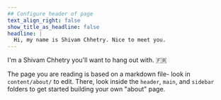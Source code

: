 ```yaml
---
## Configure header of page
text_align_right: false
show_title_as_headline: false
headline: |
  Hi, my name is Shivam Chhetry. Nice to meet you.
---
```


<!-- this is a subheadline -->
I'm a Shivam Chhetry you'll want to hang out with. :fr: 

The page you are reading is based on a markdown file- look in `content/about/` to edit. There, look inside the `header`, `main`, and `sidebar` folders to get started building your own "about" page.